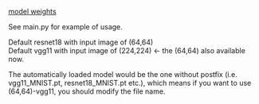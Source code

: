 [model weights](https://drive.google.com/drive/folders/1zm2v6JbL3GACy7GA7qeZppb0uq_tpsDd?usp=sharing)

See main.py for example of usage.

Default resnet18 with input image of (64,64)  
Default vgg11 with input image of (224,224) <- the (64,64) also available now.

The automatically loaded model would be the one without postfix (i.e. vgg11_MNIST.pt, resnet18_MNIST.pt etc.),
which means if you want to use (64,64)-vgg11, you should modify the file name.
